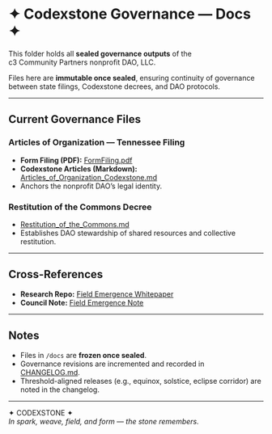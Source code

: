 # ✦ Codexstone Governance — Docs ✦  

This folder holds all **sealed governance outputs** of the  
c3 Community Partners nonprofit DAO, LLC.  

Files here are **immutable once sealed**, ensuring continuity of governance between state filings, Codexstone decrees, and DAO protocols.  

---

## Current Governance Files  

### Articles of Organization — Tennessee Filing  
- **Form Filing (PDF):** [FormFiling.pdf](FormFiling.pdf)  
- **Codexstone Articles (Markdown):** [Articles_of_Organization_Codexstone.md](Articles_of_Organization_Codexstone.md)  
- Anchors the nonprofit DAO’s legal identity.  

### Restitution of the Commons Decree  
- [Restitution_of_the_Commons.md](Restitution_of_the_Commons.md)  
- Establishes DAO stewardship of shared resources and collective restitution.  

---

## Cross-References  

- **Research Repo:** [Field Emergence Whitepaper](https://github.com/c3codex/c3DAOResearch/blob/main/docs/FieldEmergenceWhitepaper_v1.0.0.pdf)  
- **Council Note:** [Field Emergence Note](https://github.com/c3codex/c3DAOResearch/blob/main/docs/council-note-field-emergence.md)  

---

## Notes  

- Files in `/docs` are **frozen once sealed**.  
- Governance revisions are incremented and recorded in [CHANGELOG.md](../CHANGELOG.md).  
- Threshold-aligned releases (e.g., equinox, solstice, eclipse corridor) are noted in the changelog.  

---

✦ CODEXSTONE ✦  
*In spark, weave, field, and form — the stone remembers.*  
